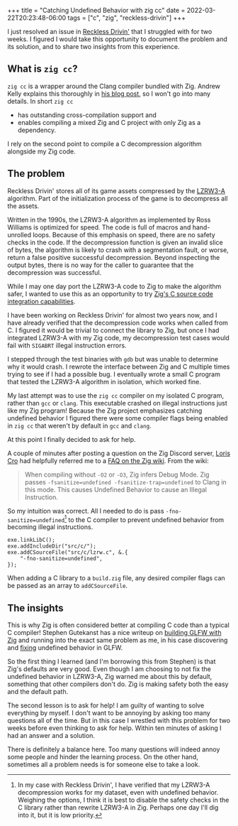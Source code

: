 +++
title = "Catching Undefined Behavior with zig cc"
date = 2022-03-22T20:23:48-06:00
tags = ["c", "zig", "reckless-drivin"]
+++

I just resolved an issue in [Reckless
Drivin'](https://github.com/natecraddock/open-reckless-drivin) that I struggled
with for two weeks. I figured I would take this opportunity to document the
problem and its solution, and to share two insights from this experience.


## What is `zig cc`?

`zig cc` is a wrapper around the Clang compiler bundled with Zig. Andrew Kelly
explains this thoroughly in [his blog
post](https://andrewkelley.me/post/zig-cc-powerful-drop-in-replacement-gcc-clang.html),
so I won't go into many details. In short `zig cc`
* has outstanding cross-compilation support and
* enables compiling a mixed Zig and C project with only Zig as a dependency.

I rely on the second point to compile a C decompression algorithm alongside my
Zig code.


## The problem

Reckless Drivin' stores all of its game assets compressed by the
[LZRW3-A](https://web.archive.org/web/20181230011418/http://www.ross.net/compression/lzrw3a.html)
algorithm. Part of the initialization process of the game is to decompress all
the assets.

Written in the 1990s, the LZRW3-A algorithm as implemented by Ross Williams is
optimized for speed. The code is full of macros and hand-unrolled loops. Because
of this emphasis on speed, there are no safety checks in the code. If the
decompression function is given an invalid slice of bytes, the algorithm is
likely to crash with a segmentation fault, or worse, return a false positive
successful decompression. Beyond inspecting the output bytes, there is no way
for the caller to guarantee that the decompression was successful.

While I may one day port the LZRW3-A code to Zig to make the algorithm safer, I
wanted to use this as an opportunity to try [Zig's C source code integration
capabilities](https://ziglang.org/learn/overview/#integration-with-c-libraries-without-ffibindings).

I have been working on Reckless Drivin' for almost two years now, and I have
already verified that the decompression code works when called from C. I figured
it would be trivial to connect the library to Zig, but once I had integrated
LZRW3-A with my Zig code, my decompression test cases would fail with `SIGABRT`
illegal instruction errors.

I stepped through the test binaries with `gdb` but was unable to determine why it
would crash. I rewrote the interface between Zig and C multiple times trying to
see if I had a possible bug. I eventually wrote a small C program that tested
the LZRW3-A algorithm in isolation, which worked fine.

My last attempt was to use the `zig cc` compiler on my isolated C program,
rather than `gcc` or `clang`. This executable crashed on illegal instructions
just like my Zig program! Because the Zig project emphasizes catching undefined
behavior I figured there were some compiler flags being enabled in `zig cc` that
weren't by default in `gcc` and `clang`.

At this point I finally decided to ask for help.

A couple of minutes after posting a question on the Zig Discord server,
[Loris Cro](https://kristoff.it) had helpfully referred me to a [FAQ on the Zig
wiki](https://github.com/ziglang/zig/wiki/FAQ#why-do-i-get-illegal-instruction-when-using-with-zig-cc-to-build-c-code).
From the wiki:

> When compiling without `-O2` or `-O3`, Zig infers Debug Mode. Zig passes
> `-fsanitize=undefined -fsanitize-trap=undefined` to Clang in this mode. This
> causes Undefined Behavior to cause an Illegal Instruction.

So my intuition was correct. All I needed to do is pass
`-fno-sanitize=undefined`[^is this good] to the C compiler to prevent undefined
behavior from becoming illegal instructions.

[^is this good]: In my case with Reckless Drivin', I have verified that my
  LZRW3-A decompression works for my dataset, even with undefined behavior.
  Weighing the options, I think it is best to disable the safety checks in the C
  library rather than rewrite LZRW3-A in Zig. Perhaps one day I'll dig into it,
  but it is low priority.

```zig
exe.linkLibC();
exe.addIncludeDir("src/c/");
exe.addCSourceFile("src/c/lzrw.c", &.{
    "-fno-sanitize=undefined",
});
```

When adding a C library to a `build.zig` file, any desired compiler flags can be
passed as an array to `addCSourceFile`.


## The insights

This is why Zig is often considered better at compiling C code than a typical C
compiler! Stephen Gutekanst has a nice writeup on [building GLFW with
Zig](https://devlog.hexops.com/2021/perfecting-glfw-for-zig-and-finding-undefined-behavior)
and running into the exact same problem as me, in his case discovering and
[fixing](https://github.com/glfw/glfw/pull/1986) undefined behavior in GLFW.

So the first thing I learned (and I'm borrowing this from Stephen) is that Zig's
defaults are very good. Even though I am choosing to not fix the undefined
behavior in LZRW3-A, Zig warned me about this by default, something that other
compilers don't do. Zig is making safety both the easy and the default path.

The second lesson is to ask for help! I am guilty of wanting to solve
everything by myself. I don't want to be annoying by asking too many questions
all of the time. But in this case I wrestled with this problem for two weeks
before even thinking to ask for help. Within ten minutes of asking I had an
answer and a solution.

There is definitely a balance here. Too many questions will indeed annoy some
people and hinder the learning process. On the other hand, sometimes all a
problem needs is for someone else to take a look.
